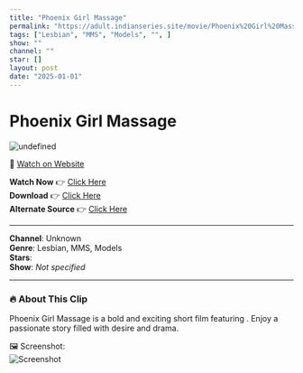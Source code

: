 ```yaml
---
title: "Phoenix Girl Massage"
permalink: "https://adult.indianseries.site/movie/Phoenix%20Girl%20Massage"
tags: ["Lesbian", "MMS", "Models", "", ]
show: ""
channel: ""
star: []
layout: post
date: "2025-01-01"
---
```


# Phoenix Girl Massage

![undefined](https://desisins.com/wp-content/uploads/2024/09/Phoenix-Girl-Massage-MMS-DesiSins.com_.jpg)

🔗 [Watch on Website](https://adult.indianseries.site/movie/Phoenix%20Girl%20Massage)

**Watch Now** 👉 [Click Here](https://adult.indianseries.site/movie/Phoenix%20Girl%20Massage)  
**Download** 👉 [Click Here](https://adult.indianseries.site/movie/Phoenix%20Girl%20Massage)  
**Alternate Source** 👉 [Click Here](https://adult.indianseries.site/movie/Phoenix%20Girl%20Massage)

---

**Channel**: Unknown  
**Genre**: Lesbian, MMS, Models  
**Stars**:   
**Show**: *Not specified*

---

### 🔥 About This Clip

Phoenix Girl Massage is a bold and exciting short film featuring . Enjoy a passionate story filled with desire and drama.
 
🖼️ Screenshot:  
![Screenshot](https://desisins.com/wp-content/uploads/2024/09/Phoenix-Girl-Massage-MMS-DesiSins.com_.jpg)
